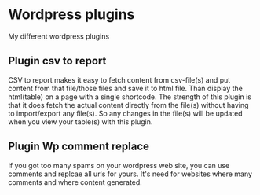 # Wordpress plugins
My different wordpress plugins

## Plugin csv to report
CSV to report makes it easy to fetch content from csv-file(s) and put content from that file/those files and save it to html file. Than display the html(table) on a page with a single shortcode. The strength
of this plugin is that it does fetch the actual content directly from the file(s) without having to import/export any file(s). So any changes in the file(s) will be 
updated when you view your table(s) with this plugin.

## Plugin Wp comment replace
If you got too many spams on your wordpress web site, you can use comments and replcae all urls for yours. It's need for websites where many comments and where content generated.

